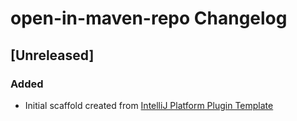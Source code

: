 <!-- Keep a Changelog guide -> https://keepachangelog.com -->

# open-in-maven-repo Changelog

## [Unreleased]
### Added
- Initial scaffold created from [IntelliJ Platform Plugin Template](https://github.com/JetBrains/intellij-platform-plugin-template)
